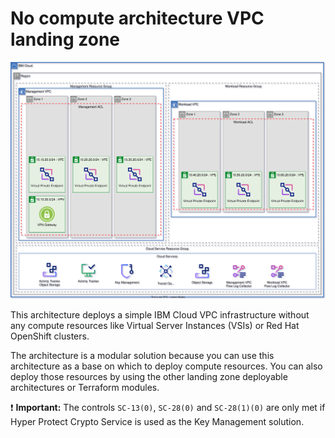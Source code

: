 # No compute architecture VPC landing zone

![Architecture diagram for the no compute pattern on VPC landing zone](https://raw.githubusercontent.com/terraform-ibm-modules/terraform-ibm-landing-zone/main/reference-architectures/vpc.drawio.svg)

This architecture deploys a simple IBM Cloud VPC infrastructure without any compute resources like Virtual Server Instances (VSIs) or Red Hat OpenShift clusters.

The architecture is a modular solution because you can use this architecture as a base on which to deploy compute resources. You can also deploy those resources by using the other landing zone deployable architectures or Terraform modules.

:exclamation: **Important:** The controls `SC-13(0)`, `SC-28(0)` and `SC-28(1)(0)` are only met if Hyper Protect Crypto Service is used as the Key Management solution.
